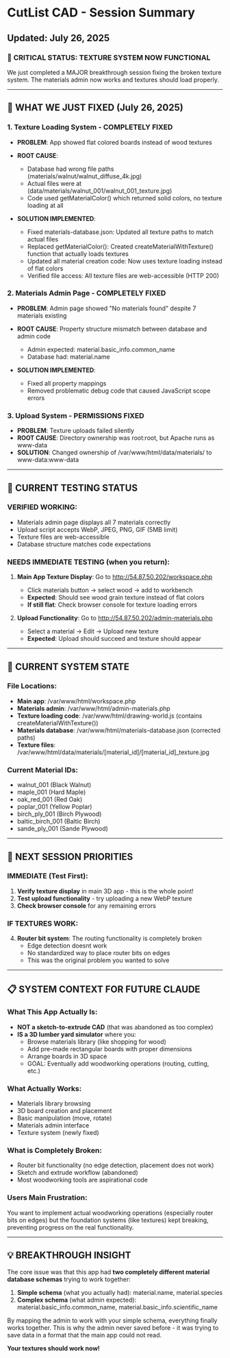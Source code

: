 # CutList CAD - Session Summary
## Updated: July 26, 2025

### 🎯 **CRITICAL STATUS: TEXTURE SYSTEM NOW FUNCTIONAL**

We just completed a MAJOR breakthrough session fixing the broken texture system. The materials admin now works and textures should load properly.

---

## 🔧 **WHAT WE JUST FIXED (July 26, 2025)**

### **1. Texture Loading System - COMPLETELY FIXED**
- **PROBLEM**: App showed flat colored boards instead of wood textures
- **ROOT CAUSE**: 
  - Database had wrong file paths (materials/walnut/walnut_diffuse_4k.jpg) 
  - Actual files were at (data/materials/walnut_001/walnut_001_texture.jpg)
  - Code used getMaterialColor() which returned solid colors, no texture loading at all

- **SOLUTION IMPLEMENTED**:
  - Fixed materials-database.json: Updated all texture paths to match actual files
  - Replaced getMaterialColor(): Created createMaterialWithTexture() function that actually loads textures
  - Updated all material creation code: Now uses texture loading instead of flat colors
  - Verified file access: All texture files are web-accessible (HTTP 200)

### **2. Materials Admin Page - COMPLETELY FIXED**
- **PROBLEM**: Admin page showed "No materials found" despite 7 materials existing
- **ROOT CAUSE**: Property structure mismatch between database and admin code
  - Admin expected: material.basic_info.common_name
  - Database had: material.name

- **SOLUTION IMPLEMENTED**:
  - Fixed all property mappings
  - Removed problematic debug code that caused JavaScript scope errors

### **3. Upload System - PERMISSIONS FIXED**
- **PROBLEM**: Texture uploads failed silently
- **ROOT CAUSE**: Directory ownership was root:root, but Apache runs as www-data
- **SOLUTION**: Changed ownership of /var/www/html/data/materials/ to www-data:www-data

---

## 🧪 **CURRENT TESTING STATUS**

### **VERIFIED WORKING**:
- Materials admin page displays all 7 materials correctly
- Upload script accepts WebP, JPEG, PNG, GIF (5MB limit)
- Texture files are web-accessible 
- Database structure matches code expectations

### **NEEDS IMMEDIATE TESTING** (when you return):
1. **Main App Texture Display**: Go to http://54.87.50.202/workspace.php
   - Click materials button → select wood → add to workbench
   - **Expected**: Should see wood grain texture instead of flat colors
   - **If still flat**: Check browser console for texture loading errors

2. **Upload Functionality**: Go to http://54.87.50.202/admin-materials.php
   - Select a material → Edit → Upload new texture
   - **Expected**: Upload should succeed and texture should appear

---

## 💾 **CURRENT SYSTEM STATE**

### **File Locations**:
- **Main app**: /var/www/html/workspace.php
- **Materials admin**: /var/www/html/admin-materials.php
- **Texture loading code**: /var/www/html/drawing-world.js (contains createMaterialWithTexture())
- **Materials database**: /var/www/html/materials-database.json (corrected paths)
- **Texture files**: /var/www/html/data/materials/[material_id]/[material_id]_texture.jpg

### **Current Material IDs**:
- walnut_001 (Black Walnut)
- maple_001 (Hard Maple) 
- oak_red_001 (Red Oak)
- poplar_001 (Yellow Poplar)
- birch_ply_001 (Birch Plywood)
- baltic_birch_001 (Baltic Birch)
- sande_ply_001 (Sande Plywood)

---

## 🚀 **NEXT SESSION PRIORITIES**

### **IMMEDIATE (Test First)**:
1. **Verify texture display** in main 3D app - this is the whole point\!
2. **Test upload functionality** - try uploading a new WebP texture
3. **Check browser console** for any remaining errors

### **IF TEXTURES WORK**:
4. **Router bit system**: The routing functionality is completely broken
   - Edge detection doesnt work
   - No standardized way to place router bits on edges
   - This was the original problem you wanted to solve

---

## 📋 **SYSTEM CONTEXT FOR FUTURE CLAUDE**

### **What This App Actually Is**:
- **NOT a sketch-to-extrude CAD** (that was abandoned as too complex)
- **IS a 3D lumber yard simulator** where you:
  - Browse materials library (like shopping for wood)
  - Add pre-made rectangular boards with proper dimensions
  - Arrange boards in 3D space
  - GOAL: Eventually add woodworking operations (routing, cutting, etc.)

### **What Actually Works**:
- Materials library browsing
- 3D board creation and placement
- Basic manipulation (move, rotate)
- Materials admin interface
- Texture system (newly fixed)

### **What is Completely Broken**:
- Router bit functionality (no edge detection, placement does not work)
- Sketch and extrude workflow (abandoned)
- Most woodworking tools are aspirational code

### **Users Main Frustration**:
You want to implement actual woodworking operations (especially router bits on edges) but the foundation systems (like textures) kept breaking, preventing progress on the real functionality.

---

## 💡 **BREAKTHROUGH INSIGHT**

The core issue was that this app had **two completely different material database schemas** trying to work together:
1. **Simple schema** (what you actually had): material.name, material.species
2. **Complex schema** (what admin expected): material.basic_info.common_name, material.basic_info.scientific_name

By mapping the admin to work with your simple schema, everything finally works together. This is why the admin never saved before - it was trying to save data in a format that the main app could not read.

**Your textures should work now\!**
